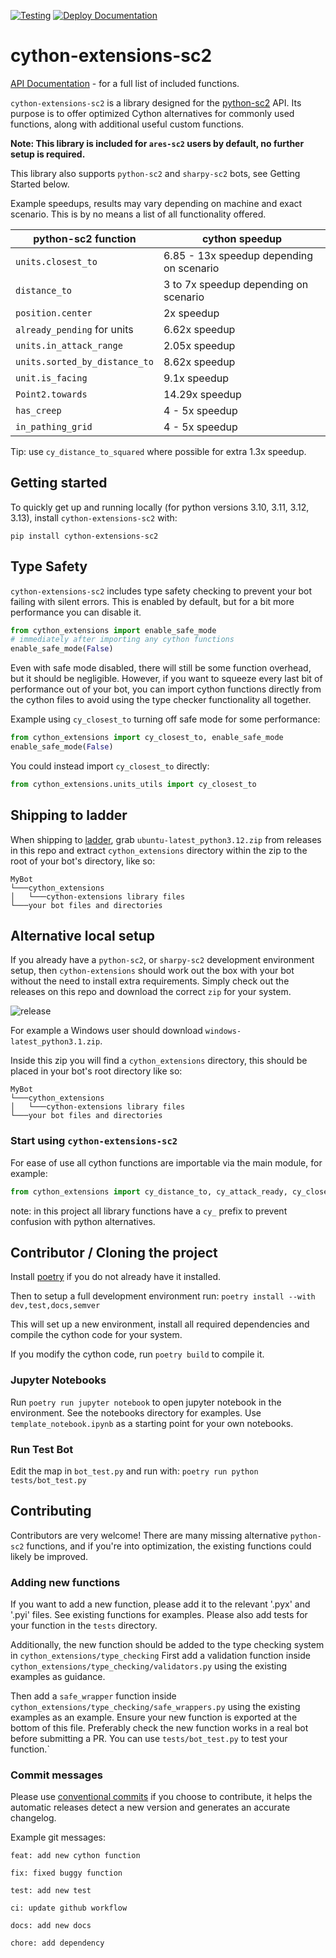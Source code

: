 [![Testing](https://github.com/AresSC2/cython-extensions-sc2/actions/workflows/test.yml/badge.svg)](https://github.com/AresSC2/cython-extensions-sc2/actions/workflows/test.yml)
[![Deploy Documentation](https://github.com/AresSC2/cython-extensions-sc2/actions/workflows/pages.yml/badge.svg)](https://github.com/AresSC2/cython-extensions-sc2/actions/workflows/pages.yml)
<br>

# cython-extensions-sc2

[API Documentation](https://aressc2.github.io/cython-extensions-sc2/) - for a full list of included functions.

`cython-extensions-sc2` is a library designed for the [python-sc2](https://github.com/BurnySc2/python-sc2) API. 
Its purpose is to offer optimized Cython alternatives for commonly used functions, 
along with additional useful custom functions.

<b>Note: This library is included for `ares-sc2` users by default, no further setup is required.</b>

This library also supports `python-sc2` and `sharpy-sc2` bots, see Getting Started below.

Example speedups, results may vary depending on machine and exact scenario.
This is by no means a list of all functionality offered.

| python-sc2 function           | cython speedup                           |
|-------------------------------|------------------------------------------|
| `units.closest_to`            | 6.85 - 13x speedup depending on scenario |
| `distance_to`                 | 3 to 7x speedup depending on scenario    |
| `position.center`             | 2x speedup                               |
| `already_pending` for units   | 6.62x speedup                            |
| `units.in_attack_range`       | 2.05x speedup                            |
| `units.sorted_by_distance_to` | 8.62x speedup                            |
| `unit.is_facing`              | 9.1x speedup                             |
| `Point2.towards`              | 14.29x speedup                           |
| `has_creep`                   | 4 - 5x speedup                           |
| `in_pathing_grid`             | 4 - 5x speedup                           |


Tip: use `cy_distance_to_squared` where possible for extra 1.3x speedup.

## Getting started

To quickly get up and running locally (for python versions 3.10, 3.11, 3.12, 3.13), install `cython-extensions-sc2` with:

`pip install cython-extensions-sc2`

## Type Safety

`cython-extensions-sc2` includes type safety checking to prevent your bot failing with silent errors.
This is enabled by default, but for a bit more performance you can disable it.

```python
from cython_extensions import enable_safe_mode
# immediately after importing any cython functions
enable_safe_mode(False)
```

Even with safe mode disabled, there will still be some function overhead, but it should be negligible.
However, if you want to squeeze every last bit of performance out of your bot, you can import cython functions
directly from the cython files to avoid using the type checker functionality all together.

Example using `cy_closest_to` turning off safe mode for some performance:
```python
from cython_extensions import cy_closest_to, enable_safe_mode
enable_safe_mode(False)
```

You could instead import `cy_closest_to` directly:
```python
from cython_extensions.units_utils import cy_closest_to
```

## Shipping to ladder
When shipping to [ladder](https://aiarena.net/), grab `ubuntu-latest_python3.12.zip` from releases in this repo
and extract `cython_extensions` directory within the zip to the root of your bot's directory, like so:

```
MyBot
└───cython_extensions
│   └───cython-extensions library files
└───your bot files and directories
```

## Alternative local setup
If you already have a `python-sc2`, or `sharpy-sc2` development environment setup,
then `cython-extensions` should work out the box with your bot without the need to install extra requirements. Simply check out the releases on this
repo and download the correct `zip` for your system.

![release](https://github.com/AresSC2/cython-extensions-sc2/assets/63355562/3c5084ee-5d61-4446-a0dc-4d0ce3421b34)

For example a Windows user should download `windows-latest_python3.1.zip`.

Inside this zip you will find a `cython_extensions` directory, this should be placed in your bot's root directory
like so:
```
MyBot
└───cython_extensions
│   └───cython-extensions library files
└───your bot files and directories
```

### Start using `cython-extensions-sc2`
For ease of use all cython functions are importable via the main module, for example:
```python
from cython_extensions import cy_distance_to, cy_attack_ready, cy_closest_to
```
note: in this project all library functions have a `cy_` prefix to prevent confusion with python alternatives.

## Contributor / Cloning the project
Install [poetry](https://python-poetry.org/) if you do not already have it installed.

Then to setup a full development environment run:
`poetry install --with dev,test,docs,semver`

This will set up a new environment, install all required dependencies and compile the cython code for your system.

If you modify the cython code, run `poetry build` to compile it.

### Jupyter Notebooks
Run `poetry run jupyter notebook` to open jupyter notebook in the environment. See the notebooks 
directory for examples. Use `template_notebook.ipynb` as a starting point for your own notebooks.

### Run Test Bot
Edit the map in `bot_test.py` and run with:
`poetry run python tests/bot_test.py`

## Contributing
Contributors are very welcome! There are many missing alternative `python-sc2` functions, and if you're 
into optimization, the existing functions could likely be improved.

### Adding new functions
If you want to add a new function, please add it to the relevant '.pyx' and '.pyi' files. See 
existing functions for examples. Please also add tests for your function in the `tests` directory.

Additionally, the new function should be added to the type checking system in `cython_extensions/type_checking`
First add a validation function inside `cython_extensions/type_checking/validators.py` using the
existing examples as guidance.

Then add a `safe_wrapper` function inside `cython_extensions/type_checking/safe_wrappers.py` using the
existing examples as an example. Ensure your new function is exported at the bottom of this file.
Preferably check the new function works in a real bot before submitting a PR. You can use `tests/bot_test.py`
to test your function.`



### Commit messages
Please use [conventional commits](https://www.conventionalcommits.org/en/v1.0.0/) if you choose to contribute, 
it helps the automatic releases detect
a new version and generates an accurate changelog.

Example git messages:

`feat: add new cython function`

`fix: fixed buggy function`

`test: add new test`

`ci: update github workflow`

`docs: add new docs`

`chore: add dependency`

